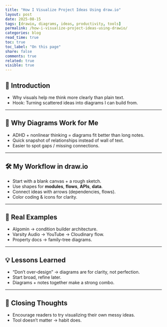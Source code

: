 ```yaml
---
title: "How I Visualize Project Ideas Using draw.io"
layout: post
date: 2025-08-15
tags: [drawio, diagrams, ideas, productivity, tools]
permalink: /how-i-visualize-project-ideas-using-drawio/
categories: blog
read_time: true
toc: true
toc_label: "On this page"
share: false
comments: true
related: true
visible: true
---
```


## 🌟 Introduction
- Why visuals help me think more clearly than plain text.  
- Hook: Turning scattered ideas into diagrams I can build from.  

---

## 🧩 Why Diagrams Work for Me
- ADHD + nonlinear thinking = diagrams fit better than long notes.  
- Quick snapshot of relationships instead of wall of text.  
- Easier to spot gaps / missing connections.  

---

## 🛠️ My Workflow in draw.io
- Start with a blank canvas + a rough sketch.  
- Use shapes for **modules**, **flows**, **APIs**, **data**.  
- Connect ideas with arrows (dependencies, flows).  
- Color coding & icons for clarity.  

---

## 📐 Real Examples
- Algomin → condition builder architecture.  
- Varsity Audio → YouTube → Cloudinary flow.  
- Property docs → family-tree diagrams.  

---

## 💡 Lessons Learned
- “Don’t over-design” → diagrams are for clarity, not perfection.  
- Start broad, refine later.  
- Diagrams + notes together make a strong combo.  

---

## 🙏 Closing Thoughts
- Encourage readers to try visualizing their own messy ideas.  
- Tool doesn’t matter → habit does.  
